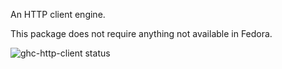 An HTTP client engine.

This package does not require anything not available in Fedora.

![ghc-http-client status](https://copr.fedorainfracloud.org/coprs/g/weldr/bdcs-haskell-deps/package/ghc-http-client/status_image/last_build.png)
